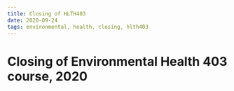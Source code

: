 ```yaml
---
title: Closing of HLTH403
date: 2020-09-24
tags: environmental, health, closing, hlth403
---
```

# Closing of Environmental Health 403 course, 2020
